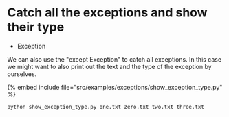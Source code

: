 # Catch all the exceptions and show their type


* Exception


We can also use the "except Exception" to catch all exceptions. In this case we might want to also print out the text and the type of the exception by ourselves.


{% embed include file="src/examples/exceptions/show_exception_type.py" %}

```
python show_exception_type.py one.txt zero.txt two.txt three.txt
```



